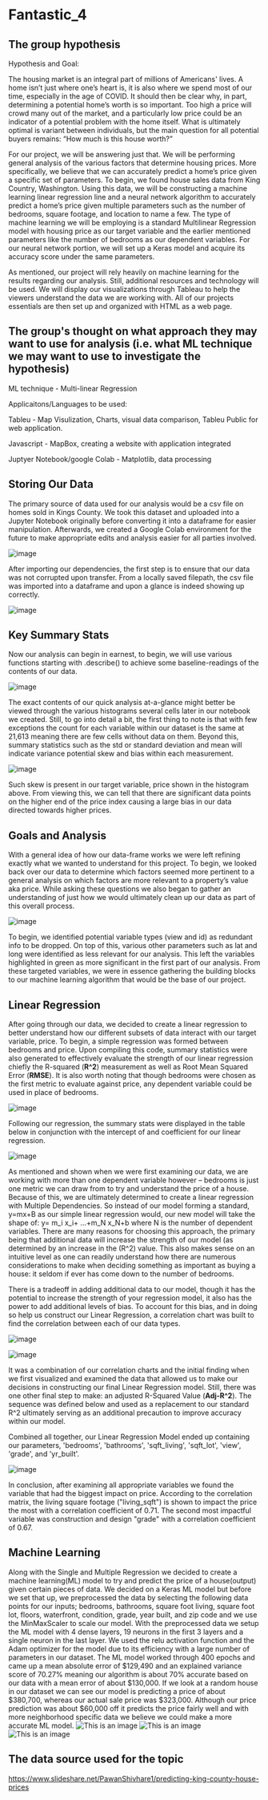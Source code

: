 # Fantastic_4

## The group hypothesis

Hypothesis and Goal:

The housing market is an integral part of millions of Americans' lives. A home isn’t just where one’s heart is, it is also where we spend most of our time, especially in the age of COVID. It should then be clear why, in part, determining a potential home’s worth is so important. Too high a price will crowd many out of the market, and a particularly low price could be an indicator of a potential problem with the home itself. What is ultimately optimal is variant between individuals, but the main question for all potential buyers remains: “How much is this house worth?”

For our project, we will be answering just that. We will be performing general analysis of the various factors that determine housing prices. More specifically, we believe that we can accurately predict a home’s price given a specific set of parameters. To begin, we found house sales data from King Country, Washington. Using this data, we will be constructing a machine learning linear regression line and a neural network algorithm to accurately predict a home’s price given multiple parameters such as the number of bedrooms, square footage, and location to name a few. The type of machine learning we will be employing is a standard Multilinear Regression model with housing price as our target variable and the earlier mentioned parameters like the number of bedrooms as our dependent variables. For our neural network portion, we will set up a Keras model and acquire its accuracy score under the same parameters.

As mentioned, our project will rely heavily on machine learning for the results regarding our analysis. Still, additional resources and technology will be used. We will display our visualizations through Tableau to help the viewers understand the data we are working with. All of our projects essentials are then set up and organized with HTML as a web page. 

## The group's thought on what approach they may want to use for analysis (i.e. what ML technique we may want to use to investigate the hypothesis)

ML technique - Multi-linear Regression

Applicaitons/Languages to be used:

Tableu - Map Visulization, Charts, visual data comparison, Tableu Public for web application. 

Javascript - MapBox, creating a website with application integrated

Juptyer Notebook/google Colab - Matplotlib, data processing


## Storing Our Data

The primary source of data used for our analysis would be a csv file on homes sold in Kings County. We took this dataset and uploaded into a Jupyter Notebook originally before converting it into a dataframe for easier manipulation. Afterwards, we created a Google Colab environment for the future to make appropriate edits and analysis easier for all parties involved.

![image](https://user-images.githubusercontent.com/91284661/154810009-9b066cb1-5479-4c8d-8d08-e3c98bbec665.png)

After importing our dependencies, the first step is to ensure that our data was not corrupted upon transfer. From a locally saved filepath, the csv file was imported into a dataframe and upon a glance is indeed showing up correctly.

![image](https://user-images.githubusercontent.com/91284661/154810027-a83736e0-1f4b-4bb1-8c89-4cea75312333.png)

## Key Summary Stats

Now our analysis can begin in earnest, to begin, we will use various functions starting with .describe() to achieve some baseline-readings of the contents of our data.

![image](https://user-images.githubusercontent.com/91284661/154810046-d05e2b3e-e0dc-498b-87db-c498d5df4958.png)

The exact contents of our quick analysis at-a-glance might better be viewed through the various histograms several cells later in our notebook we created. Still, to go into detail a bit, the first thing to note is that with few exceptions the count for each variable within our dataset is the same at 21,613 meaning there are few cells without data on them. Beyond this, summary statistics such as the std or standard deviation and mean will indicate variance potential skew and bias within each measurement.

![image](https://user-images.githubusercontent.com/91284661/154810065-34699061-3808-4fc3-b9e7-8a0ae23ed16e.png)

Such skew is present in our target variable, price shown in the histogram above. From viewing this, we can tell that there are significant data points on the higher end of the price index causing a large bias in our data directed towards higher prices.

## Goals and Analysis

With a general idea of how our data-frame works we were left refining exactly what we wanted to understand for this project. To begin, we looked back over our data to determine which factors seemed more pertinent to a general analysis on which factors are more relevant to a property’s value aka price. While asking these questions we also began to gather an understanding of just how we would ultimately clean up our data as part of this overall process.

![image](https://user-images.githubusercontent.com/91284661/154810092-54813974-0c13-4acc-9f20-94b7b0f23511.png)

To begin, we identified potential variable types (view and id) as redundant info to be dropped. On top of this, various other parameters such as lat and long were identified as less relevant for our analysis. This left the variables highlighted in green as more significant in the first part of our analysis. From these targeted variables, we were in essence gathering the building blocks to our machine learning algorithm that would be the base of our project.

## **Linear Regression**

After going through our data, we decided to create a linear regression to better understand how our different subsets of data interact with our target variable, price. To begin, a simple regression was formed between bedrooms and price. Upon compiling this code, summary statistics were also generated to effectively evaluate the strength of our linear regression chiefly the R-squared (**R^2**) measurement as well as Root Mean Squared Error (**RMSE**). It is also worth noting that though bedrooms were chosen as the first metric to evaluate against price, any dependent variable could be used in place of bedrooms.

![image](https://user-images.githubusercontent.com/91284661/157297357-ec3a0fe4-7201-40ef-9dd7-7471a0ad09bc.png)

Following our regression, the summary stats were displayed in the table below in conjunction with the intercept of and coefficient for our linear regression.

![image](https://user-images.githubusercontent.com/91284661/157297424-b4c37af9-b3ad-4696-a402-d10bef7d30b2.png)

As mentioned and shown when we were first examining our data, we are working with more than one dependent variable however – bedrooms is just one metric we can draw from to try and understand the price of a house. Because of this, we are ultimately determined to create a linear regression with Multiple Dependencies. So instead of our model forming a standard, y=mx+B as our simple linear regression would, our new model will take the shape of: y= m_i x_i+ ...+m_N x_N+b where N is the number of dependent variables. There are many reasons for choosing this approach, the primary being that additional data will increase the strength of our model (as determined by an increase in the (R^2) value. This also makes sense on an intuitive level as one can readily understand how there are numerous considerations to make when deciding something as important as buying a house: it seldom if ever has come down to the number of bedrooms.

There is a tradeoff in adding additional data to our model, though it has the potential to increase the strength of your regression model, it also has the power to add additional levels of bias. To account for this bias, and in doing so help us construct our Linear Regression, a correlation chart was built to find the correlation between each of our data types.

![image](https://user-images.githubusercontent.com/91284661/157297546-c9533f8c-2688-4d0d-86d8-bf4bb927e07c.png)

![image](https://user-images.githubusercontent.com/91284661/157297577-546b063a-d19c-40f6-ba71-ec36b6dfc9c3.png)

It was a combination of our correlation charts and the initial finding when we first visualized and examined the data that allowed us to make our decisions in constructing our final Linear Regression model. Still, there was one other final step to make: an adjusted R-Squared Value (**Adj-R^2**). The sequence was defined below and used as a replacement to our standard R^2 ultimately serving as an additional precaution to improve accuracy within our model.

Combined all together, our Linear Regression Model ended up containing our parameters, 'bedrooms', 'bathrooms', 'sqft_living', 'sqft_lot', 'view', 'grade', and 'yr_built'.

![image](https://user-images.githubusercontent.com/91284661/157297677-19d6800b-9b04-4185-a39c-6643f8c5e586.png)

In conclusion, after examining all appropriate variables we found the variable that had the biggest impact on price. According to the correlation matrix, the living square footage ("living_sqft") is shown to impact the price the most with a correlation coefficient of 0.71. The second most impactful variable was construction and design "grade" with a correlation coefficient of 0.67. 

## Machine Learning

Along with the Single and Multiple Regression we decided to create a machine learning(ML) model to try and predict the price of a house(output) given certain pieces of data. We decided on a Keras ML model but before we set that up, we preprocessed the data by selecting the following data points for our inputs; bedrooms, bathrooms, square foot living, square foot lot, floors, waterfront, condition, grade, year built, and zip code and we use the MinMaxScaler to scale our model. With the preprocessed data we setup the ML model with 4 dense layers, 19 neurons in the first 3 layers and a single neuron in the last layer. We used the relu activation function and the Adam optimizer for the model due to its efficiency with a large number of parameters in our dataset. The ML model worked through 400 epochs and came up a mean absolute error of $129,490 and an explained variance score of 70.27% meaning our algorithm is about 70% accurate based on our data with a mean error of about $130,000. If we look at a random house in our dataset we can see our model is predicting a price of about $380,700, whereas our actual sale price was $323,000. Although our price prediction was about $60,000 off it predicts the price fairly well and with more neighborhood specific data we believe we could make a more accurate ML model.
![This is an image](https://github.com/umarovj/Fantastic_4/blob/main/Resources/Keras%20model.PNG)
![This is an image](https://github.com/umarovj/Fantastic_4/blob/main/Resources/price%20prediction.PNG)
![This is an image](https://github.com/umarovj/Fantastic_4/blob/main/Resources/Sale%20Price.PNG)



## The data source used for the topic

https://www.slideshare.net/PawanShivhare1/predicting-king-county-house-prices
